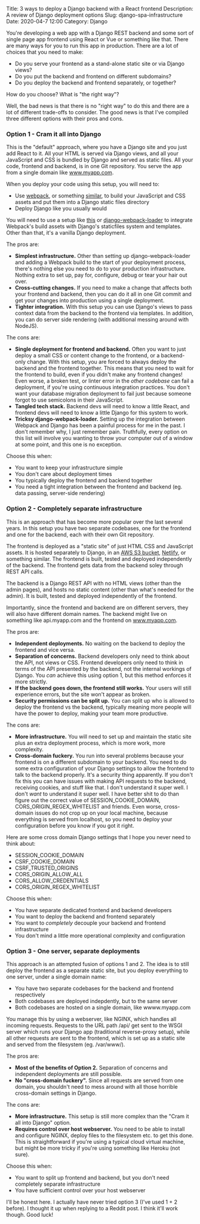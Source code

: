 Title: 3 ways to deploy a Django backend with a React frontend
Description: A review of Django deployment options
Slug: django-spa-infrastructure
Date: 2020-04-7 12:00
Category: Django

You're developing a web app with a Django REST backend and some sort of single page app frontend using React or Vue or something like that. There are many ways for you to run this app in production. There are a lot of choices that you need to make:

- Do you serve your frontend as a stand-alone static site or via Django views?
- Do you put the backend and frontend on different subdomains?
- Do you deploy the backend and frontend separately, or together?

How do you choose? What is "the right way"?

Well, the bad news is that there is no "right way" to do this and there are a lot of different trade-offs to consider. The good news is that I've compiled three different options with their pros and cons.

### Option 1 - Cram it all into Django

This is the "default" approach, where you have a Django site and you just add React to it. All your HTML is served via Django views, and all your JavaScript and CSS is bundled by Django and served as static files. All your code, frontend and backend, is in one Git repository. You serve the app from a single domain like www.myapp.com.

When you deploy your code using this setup, you will need to:

- Use [webpack](https://webpack.js.org), or something [similar](https://www.google.com/search?q=webpack+alternatives), to build your JavaScript and CSS assets and put them into a Django static files directory
- Deploy Django like you usually would

You will need to use a setup like [this](https://pascalw.me/blog/2020/04/19/webpack-django.html) or [django-webpack-loader](https://github.com/owais/django-webpack-loader) to integrate Webpack's build assets with Django's staticfiles system and templates. Other than that, it's a vanilla Django deployment.

The pros are:

- **Simplest infrastructure.** Other than setting up django-webpack-loader and adding a Webpack build to the start of your deployment process, there's nothing else you need to do to your production infrastructure. Nothing extra to set up, pay for, configure, debug or tear your hair out over.
- **Cross-cutting changes.** If you need to make a change that affects both your frontend and backend, then you can do it all in one Git commit and get your changes into production using a single deployment.
- **Tighter integration.** With this setup you can use Django's views to pass context data from the backend to the frontend via templates. In addition, you can do server side rendering (with additional messing around with NodeJS).

The cons are:

- **Single deployment for frontend and backend.** Often you want to just deploy a small CSS or content change to the frontend, or a backend-only change. With this setup, you are forced to always deploy the backend and the frontend together. This means that you need to wait for the frontend to build, even if you didn't make any frontend changes! Even worse, a broken test, or linter error in the _other codebase_ can fail a deployment, if you're using continuous integration practices. You don't want your database migration deployment to fail just because someone forgot to use semicolons in their JavaScript.
- **Tangled tech stack.** Backend devs will need to know a little React, and frontend devs will need to know a little Django for this system to work.
- **Tricksy django-webpack-loader.** Setting up the integration between Webpack and Django has been a painful process for me in the past. I don't remember why, I just remember pain. Truthfully, every option on this list will involve you wanting to throw your computer out of a window at some point, and this one is no exception.

Choose this when:

- You want to keep your infrastructure simple
- You don't care about deployment times
- You typically deploy the frontend and backend together
- You need a tight integration between the frontend and backend (eg. data passing, server-side rendering)

### Option 2 - Completely separate infrastructure

This is an approach that has become more popular over the last several years. In this setup you have two separate codebases, one for the frontend and one for the backend, each with their own Git repository.

The frontend is deployed as a "static site" of just HTML CSS and JavaScript assets. It is hosted separately to Django, in an [AWS S3 bucket](https://docs.aws.amazon.com/AmazonS3/latest/dev/WebsiteHosting.html), [Netlify](https://www.netlify.com/), or something similar. The frontend is built, tested and deployed independently of the backend. The frontend gets data from the backend soley through REST API calls.

The backend is a Django REST API with no HTML views (other than the admin pages), and hosts no static content (other than what's needed for the admin). It is built, tested and deployed independently of the frontend.

Importantly, since the frontend and backend are on different servers, they will also have different domain names. The backend might live on something like api.myapp.com and the frontend on www.myapp.com.

The pros are:

- **Independent deployments.** No waiting on the backend to deploy the frontend and vice versa.
- **Separation of concerns.** Backend developers only need to think about the API, not views or CSS. Frontend developers only need to think in terms of the API presented by the backend, not the internal workings of Django. You _can_ achieve this using option 1, but this method enforces it more strictly.
- **If the backend goes down, the frontend still works.** Your users will still experience errors, but the site won't appear as broken.
- **Security permissions can be split up.** You can split up who is allowed to deploy the frontend vs the backend, typically meaning more people will have the power to deploy, making your team more productive.

The cons are:

- **More infrastructure.** You will need to set up and maintain the static site plus an extra deployment process, which is more work, more complexity.
- **Cross-domain fuckery.** You run into several problems because your frontend is on a different subdomain to your backend. You need to do some extra configuration of your Django settings to allow the frontend to talk to the backend properly. It's a security thing apparently. If you don't fix this you can have issues with making API requests to the backend, receiving cookies, and stuff like that. I don't understand it super well. I don't _want_ to understand it super well. I have better shit to do than figure out the correct value of SESSION_COOKIE_DOMAIN, CORS_ORIGIN_REGEX_WHITELIST and friends. Even worse, cross-domain issues do not crop up on your local machine, because everything is served from localhost, so you need to deploy your configuration before you know if you got it right.

Here are some cross domain Django settings that I hope you never need to think about:

- SESSION_COOKIE_DOMAIN
- CSRF_COOKIE_DOMAIN
- CSRF_TRUSTED_ORIGINS
- CORS_ORIGIN_ALLOW_ALL
- CORS_ALLOW_CREDENTIALS
- CORS_ORIGIN_REGEX_WHITELIST

Choose this when:

- You have separate dedicated frontend and backend developers
- You want to deploy the backend and frontend separately
- You want to _completely_ decouple your backend and frontend infrastructure
- You don't mind a little more operational complexity and configuration

### Option 3 - One server, separate deployments

This approach is an attempted fusion of options 1 and 2. The idea is to still deploy the frontend as a separate static site, but you deploy everything to one server, under a single domain name:

- You have two separate codebases for the backend and frontend respectively
- Both codebases are deployed indepdently, but to the same server
- Both codebases are hosted on a single domain, like wwww.myapp.com

You manage this by using a webserver, like NGINX, which handles all incoming requests. Requests to the URL path /api/ get sent to the WSGI server which runs your Django app (traditional reverse-proxy setup), while all other requests are sent to the frontend, which is set up as a static site and served from the filesystem (eg. /var/www/).

The pros are:

- **Most of the benefits of Option 2.** Separation of concerns and independent deployments are still possible.
- **No "cross-domain fuckery".** Since all requests are served from one domain, you shouldn't need to mess around with all those horrible cross-domain settings in Django.

The cons are:

- **More infrastructure.** This setup is still more complex than the "Cram it all into Django" option.
- **Requires control over host webserver.** You need to be able to install and configure NGINX, deploy files to the filesystem etc. to get this done. This is straightforward if you're using a typical cloud virtual machine, but might be more tricky if you're using something like Heroku (not sure).

Choose this when:

- You want to split up frontend and backend, but you don't need completely separate infrastructure
- You have sufficient control over your host webserver

I'll be honest here. I actually have never tried option 3 (I've used 1 + 2 before). I thought it up when replying to a Reddit post. I think it'll work though. Good luck!
